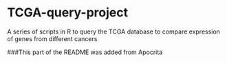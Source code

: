 # TCGA-query-project
A series of scripts in R to query the TCGA database to compare expression of genes from different cancers

###This part of the README was added from Apocrita
